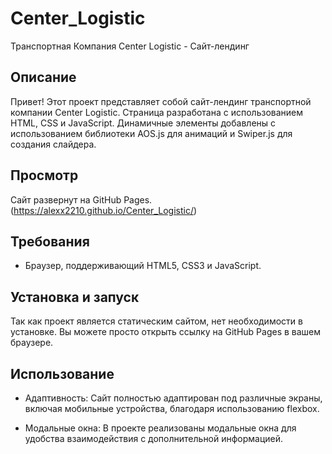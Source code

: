 # Center_Logistic

Транспортная Компания Center Logistic - Сайт-лендинг

## Описание

Привет! Этот проект представляет собой сайт-лендинг транспортной компании Center Logistic. Страница разработана с использованием HTML, CSS и JavaScript. Динамичные элементы добавлены с использованием библиотеки AOS.js для анимаций и Swiper.js для создания слайдера.

## Просмотр

Сайт развернут на GitHub Pages. (https://alexx2210.github.io/Center_Logistic/)

## Требования

- Браузер, поддерживающий HTML5, CSS3 и JavaScript.

## Установка и запуск

Так как проект является статическим сайтом, нет необходимости в установке. Вы можете просто открыть ссылку на GitHub Pages в вашем браузере.

## Использование

- Адаптивность: Сайт полностью адаптирован под различные экраны, включая мобильные устройства, благодаря использованию flexbox.

- Модальные окна: В проекте реализованы модальные окна для удобства взаимодействия с дополнительной информацией.
